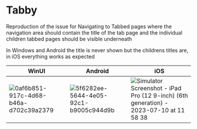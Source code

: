 # Tabby

Reproduction of the issue for Navigating to Tabbed pages where the navigation area should contain the title of the tab page and the individual children tabbed pages should be visible underneath

In Windows and Android the title is never shown but the childrens titles are, in iOS everything works as expected

| WinUI  | Android | iOS |
| ------------- | ------------- | ------------- |
| ![0af6b851-917c-4d68-b46a-d702c39a2379](https://github.com/duindain/Tabby/assets/4401594/de02efd7-eda1-4aef-b548-aad722874ff7=250x) | ![5f6282ee-5644-4e05-92c1-b9005c944d9b](https://github.com/duindain/Tabby/assets/4401594/3ca0939a-f727-4784-8765-40b31e159341=250x) | ![Simulator Screenshot - iPad Pro (12 9-inch) (6th generation) - 2023-07-10 at 11 58 38](https://github.com/duindain/Tabby/assets/4401594/18122b2f-21ea-4d28-9802-09986d600b0e=250x) |



